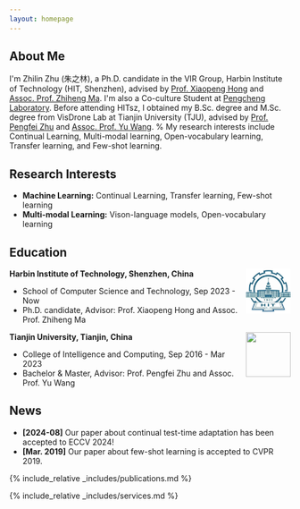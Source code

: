 ```yaml
---
layout: homepage
---
```


## About Me

I'm Zhilin Zhu (朱之林), a Ph.D. candidate in the VIR Group, Harbin Institute of Technology (HIT, Shenzhen), advised by [Prof. Xiaopeng Hong](https://homepage.hit.edu.cn/hongxiaopeng) and [Assoc. Prof. Zhiheng Ma](https://scholar.google.com/citations?user=y6ijVukAAAAJ&hl=en). I'm also a Co-culture Student at [Pengcheng Laboratory](https://www.pcl.ac.cn/). Before attending HITsz, I obtained my B.Sc. degree and M.Sc. degree from VisDrone Lab at Tianjin University (TJU), advised by [Prof. Pengfei Zhu](http://aiskyeye.com/) and [Assoc. Prof. Yu Wang](https://wangyutju.github.io/). 
% My research interests include Continual Learning, Multi-modal learning, Open-vocabulary learning, Transfer learning, and Few-shot learning.

## Research Interests

- **Machine Learning:** Continual Learning, Transfer learning, Few-shot learning
- **Multi-modal Learning:** Vison-language models, Open-vocabulary learning

## Education

<div align="left">
        <strong> Harbin Institute of Technology, Shenzhen, China</strong>
          <a target="_blank" rel="external">
            <img border="0" src="assets/img/hit_logo.jpg" align="right" width="80" height="80">
          </a> 
        <ul>
        <li>School of Computer Science and Technology, Sep 2023 - Now </li>
        <li>
          Ph.D. candidate, Advisor: Prof. Xiaopeng Hong and Assoc. Prof. Zhiheng Ma</li>
      </ul>      
      </div>

<div align="left">
        <strong> Tianjin University, Tianjin, China</strong>
          <a target="_blank" rel="external">
            <img border="0" src="tju_logo.jpg" align="right" width="80" height="80">
          </a> 
        <ul>
        <li>College of Intelligence and Computing, Sep 2016 - Mar 2023 </li>
        <li>
          Bachelor & Master, Advisor: Prof. Pengfei Zhu and Assoc. Prof. Yu Wang</li>
      </ul>      
      </div>
      
      
## News

- **[2024-08]** Our paper about continual test-time adaptation has been accepted to ECCV 2024!
- **[Mar. 2019]** Our paper about few-shot learning is accepted to CVPR 2019.

{% include_relative _includes/publications.md %}

{% include_relative _includes/services.md %}

